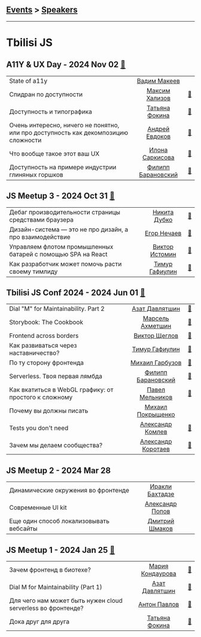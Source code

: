 ## [Events](../README.md) > [Speakers](../speakers.md)
---

# Tbilisi JS

## A11Y &amp; UX Day - 2024 Nov 02 [:movie_camera:](https://youtu.be/TRn2gNBKZgg)
| | | |
| --- | :---: | --- |
| State of a11y  |  [Вадим Макеев](../../speakers/Вадим%20Макеев.md)  |    |
| Спидран по доступности  |  [Максим Хализов](../../speakers/Максим%20Хализов.md)  | [:notebook:](https://docs.google.com/presentation/d/1cOaSTntFbgmohVTO6drP0FU4HzrQ2PT_rkqkQtYyCUE/edit?usp=drivesdk)   |
| Доступность и типографика  |  [Татьяна Фокина](../../speakers/Татьяна%20Фокина.md)  | [:notebook:](https://tatianafokina.github.io/talks/a11y-and-typography/)   |
| Очень интересно, ничего не понятно, или про доступность как декомпозицию сложности  |  [Андрей Евдоков](../../speakers/Андрей%20Евдоков.md)  | [:notebook:](https://t.me/tbilisi_js_chat/12128)   |
| Что вообще такое этот ваш UX  |  [Илона Саркисова](../../speakers/Илона%20Саркисова.md)  | [:notebook:](https://www.figma.com/proto/oKCSJK2wLRj0sPmGqzRjRA/Decks?page-id=1289%3A121&node-id=1289-122&scaling=scale-down-width&content-scaling=fixed&t=ayjbhNiupwdVPazx-1)   |
| Доступность на примере индустрии глиняных горшков  |  [Филипп Барановский](../../speakers/Филипп%20Барановский.md)  | [:notebook:](https://t.me/tbilisi_js_chat/12147)   |
## JS Meetup 3 - 2024 Oct 31 [:movie_camera:](https://youtu.be/utg5WbzlN80)
| | | |
| --- | :---: | --- |
| Дебаг производительности страницы средствами браузера  |  [Никита Дубко](../../speakers/Никита%20Дубко.md)  | [:notebook:](https://t.me/tbilisi_js_chat/11885)   |
| Дизайн-система — это не про дизайн, а про взаимодействие  |  [Егор Нечаев](../../speakers/Егор%20Нечаев.md)  | [:notebook:](https://t.me/tbilisi_js_chat/11886)   |
| Управляем флотом промышленных батарей с помощью SPA на React  |  [Виктор Истомин](../../speakers/Виктор%20Истомин.md)  | [:notebook:](https://t.me/tbilisi_js_chat/11896)   |
| Как разработчик может помочь расти своему тимлиду  |  [Тимур Гафиулин](../../speakers/Тимур%20Гафиулин.md)  | [:notebook:](https://tgafiulin.github.io/openconf_2024/)   |
## Tbilisi JS Conf 2024 - 2024 Jun 01 [:movie_camera:](https://youtu.be/gDP3WcDVImo)
| | | |
| --- | :---: | --- |
| Dial &quot;M&quot; for Maintainability. Part 2  |  [Азат Давлятшин](../../speakers/Азат%20Давлятшин.md)  | [:notebook:](https://azatdavliatshin.github.io/dial-m-for-maintainability-part-2/)   |
| Storybook: The Cookbook  |  [Марсель Ахметшин](../../speakers/Марсель%20Ахметшин.md)  | [:notebook:](https://t.me/tbilisi_js_chat/6952)   |
| Frontend across borders  |  [Виктор Щеглов](../../speakers/Виктор%20Щеглов.md)  | [:notebook:](https://t.me/tbilisi_js_chat/6952)   |
| Как развиваться через наставничество?  |  [Тимур Гафиулин](../../speakers/Тимур%20Гафиулин.md)  | [:notebook:](https://tgafiulin.github.io/tbilisijs_2024/)   |
| По ту сторону фронтенда  |  [Михаил Гарбузов](../../speakers/Михаил%20Гарбузов.md)  | [:notebook:](https://t.me/tbilisi_js_chat/6952)   |
| Serverless. Твоя первая лямбда  |  [Филипп Барановский](../../speakers/Филипп%20Барановский.md)  | [:notebook:](https://t.me/tbilisi_js_chat/6952)   |
| Как вкатиться в WebGL графику: от простого к сложному  |  [Павел Мельников](../../speakers/Павел%20Мельников.md)  | [:notebook:](https://t.me/tbilisi_js_chat/6952)   |
| Почему вы должны писать  |  [Михаил Покрыщенко](../../speakers/Михаил%20Покрыщенко.md)  |    |
| Tests you don&#39;t need  |  [Александр Комлев](../../speakers/Александр%20Комлев.md)  | [:notebook:](https://t.me/tbilisi_js_chat/6952)   |
| Зачем мы делаем сообщества?  |  [Александр Коротаев](../../speakers/Александр%20Коротаев.md)  | [:notebook:](https://lekzd.ru/presentations/communities_tbilisijs/)   |
## JS Meetup 2 - 2024 Mar 28 
| | | |
| --- | :---: | --- |
| Динамические окружения во фронтенде  |  [Иракли Бахтадзе](../../speakers/Иракли%20Бахтадзе.md)  |    |
| Современные UI kit  |  [Александр Попов](../../speakers/Александр%20Попов.md)  |    |
| Еще один способ локализовывать вебсайты  |  [Дмитрий Шмаков](../../speakers/Дмитрий%20Шмаков.md)  |    |
## JS Meetup 1 - 2024 Jan 25 [:movie_camera:](https://youtu.be/ZO3aPtUoB6Y)
| | | |
| --- | :---: | --- |
| Зачем фронтенд в биотехе?  |  [Мария Кондаурова](../../speakers/Мария%20Кондаурова.md)  | [:notebook:](https://t.me/tbilisi_js_chat/2373)   |
| Dial M for Maintainability (Part 1)  |  [Азат Давлятшин](../../speakers/Азат%20Давлятшин.md)  | [:notebook:](https://t.me/tbilisi_js_chat/2370)   |
| Для чего нам может быть нужен cloud serverless во фронтенде?  |  [Антон Павлов](../../speakers/Антон%20Павлов.md)  | [:notebook:](https://t.me/tbilisi_js_chat/2374)   |
| Дока друг для друга  |  [Татьяна Фокина](../../speakers/Татьяна%20Фокина.md)  | [:notebook:](https://t.me/tbilisi_js_chat/2370)   |
